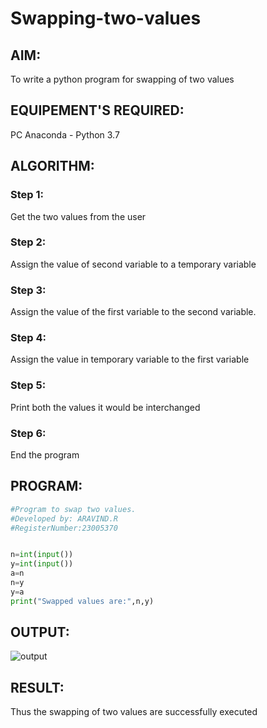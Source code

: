 # Swapping-two-values
## AIM:
To write a python program for swapping of two values
## EQUIPEMENT'S REQUIRED: 
PC
Anaconda - Python 3.7
## ALGORITHM: 
### Step 1:
Get the two values from the user
### Step 2: 
Assign the value of second variable to a temporary variable 
### Step 3: 
Assign the value of the first variable to the second variable.
### Step 4:  
Assign the value in temporary variable to the first variable
### Step 5: 
Print both the values it would be interchanged
### Step 6: 
End the program
## PROGRAM:
```python
#Program to swap two values.
#Developed by: ARAVIND.R
#RegisterNumber:23005370


n=int(input())
y=int(input())
a=n
n=y
y=a
print("Swapped values are:",n,y)
```
## OUTPUT:
![output](https://github.com/ARAVIND23005370/Swapping-two-values/assets/148514836/21db6d04-9587-4e93-b853-a3a96cf1422f)


## RESULT:
Thus the swapping of two values are successfully executed



